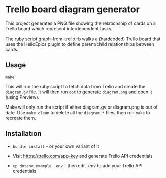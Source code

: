 # Trello board diagram generator

This project generates a PNG file showing the relationship
of cards on a Trello board which represent interdependent
tasks.

The ruby script graph-from-trello.rb walks a (hardcoded)
Trello board that uses the HelloEpics plugin to define
parent/child relationships between cards.

## Usage

`make`

This will run the ruby script to fetch data from Trello
and create the `diagram.gv` file. It will then run `dot`
to generate `diagram.png` and open it (using Preview).

Make will only run the script if either diagram.gv or
diagram.png is out of date. Use `make clean` to delete
all the `diagram.*` files, then run `make` to recreate
them.

## Installation

* `bundle install` - or your own variant of it

* Visit https://trello.com/app-key and generate Trello API credentials

* `cp dotenv.example .env` - then edit .env to add your Trello API credentials

